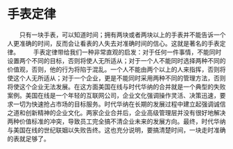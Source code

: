 # 手表定律
　　只有一块手表，可以知道时间；拥有两块或者两块以上的手表并不能告诉一个人更准确的时间，反而会让看表的人失去对准确时间的信心。这就是著名的手表定律。 
　　手表定律带给我们一种非常直观的启发：对于任何一件事情，不能同时设置两个不同的目标，否则将使人无所适从；对于一个人不能同时选择两种不同的价值观，否则，他的行为将陷于混乱。一个人不能由两个以上的人来指挥，否则将使这个人无所适从；对于一个企业，更是不能同时采用两种不同的管理方法，否则将使这个企业无法发展。在这方面美国在线与时代华纳的合并就是一个典型的失败案例。美国在线是一个年轻的互联网公司，企业文化强调操作灵活、决策迅速，要求一切为快速抢占市场的目标服务。时代华纳在长期的发展过程中建立起强调诚信之道和创新精神的企业文化。两家企业合并后，企业高级管理层并没有很好地解决两种价值标准的冲突，导致员工完全搞不清企业未来的发展方向。最终，时代华纳与美国在线的世纪联姻以失败告终。这也充分说明，要搞清楚时间，一块走时准确的表就足够了。
 